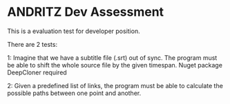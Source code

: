 # ANDRITZ Dev Assessment

This is a evaluation test for developer position.

There are 2 tests:

1: Imagine that we have a subtitle file (.srt) out of sync. The program must be able to shift the whole source file by the given timespan.
Nuget package DeepCloner required

2: Given a predefined list of links, the program must be able to calculate the possible paths between one point and another.
